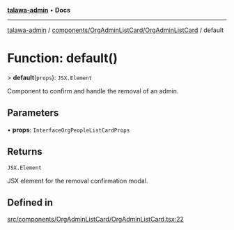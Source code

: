 [**talawa-admin**](../../../../README.md) • **Docs**

***

[talawa-admin](../../../../modules.md) / [components/OrgAdminListCard/OrgAdminListCard](../README.md) / default

# Function: default()

\> **default**(`props`): `JSX.Element`

Component to confirm and handle the removal of an admin.

## Parameters

• **props**: `InterfaceOrgPeopleListCardProps`

## Returns

`JSX.Element`

JSX element for the removal confirmation modal.

## Defined in

[src/components/OrgAdminListCard/OrgAdminListCard.tsx:22](https://github.com/PalisadoesFoundation/talawa-admin/blob/7496bb3a4c3730e7e3caee73f8bf91c3031e4ae6/src/components/OrgAdminListCard/OrgAdminListCard.tsx#L22)
